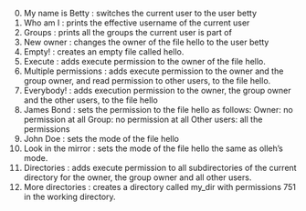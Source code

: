 0. My name is Betty : switches the current user to the user betty
1. Who am I : prints the effective username of the current user
2. Groups : prints all the groups the current user is part of
3. New owner : changes the owner of the file hello to the user betty
4. Empty! : creates an empty file called hello.
5. Execute : adds execute permission to the owner of the file hello.
6. Multiple permissions : adds execute permission to the owner and the group owner, and read permission to other users, to the file hello.
7. Everybody! : adds execution permission to the owner, the group owner and the other users, to the file hello
8. James Bond : sets the permission to the file hello as follows:
	Owner: no permission at all
	Group: no permission at all
	Other users: all the permissions
9. John Doe : sets the mode of the file hello 
10. Look in the mirror : sets the mode of the file hello the same as olleh’s mode.
11. Directories : adds execute permission to all subdirectories of the current directory for the owner, the group owner and all other users.
12. More directories : creates a directory called my_dir with permissions 751 in the working directory.

